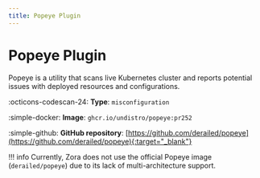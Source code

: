 ```yaml
---
title: Popeye Plugin 
---
```


# Popeye Plugin

Popeye is a utility that scans live Kubernetes cluster and reports potential issues with deployed resources and configurations.

:octicons-codescan-24: **Type**: `misconfiguration`

:simple-docker: **Image**: `ghcr.io/undistro/popeye:pr252`

:simple-github: **GitHub repository**: [https://github.com/derailed/popeye](https://github.com/derailed/popeye){:target="_blank"}

!!! info
    Currently, Zora does not use the official Popeye image (`derailed/popeye`) due to its lack of multi-architecture support.


